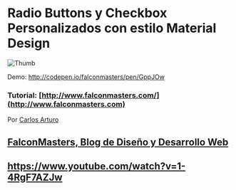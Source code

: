 # Radio Buttons y Checkbox Personalizados con estilo Material Design

![Thumb](https://raw.githubusercontent.com/falconmasters/custom_radio_checkbox/master/img/thumb.jpg)

Demo: http://codepen.io/falconmasters/pen/GppJOw

### Tutorial: [http://www.falconmasters.com/](http://www.falconmasters.com)

Por [Carlos Arturo](http://www.twitter.com/falconmasters)
## [FalconMasters, Blog de Diseño y Desarrollo Web](http://www.falconmasters.com)

https://www.youtube.com/watch?v=1-4RgF7AZJw
---